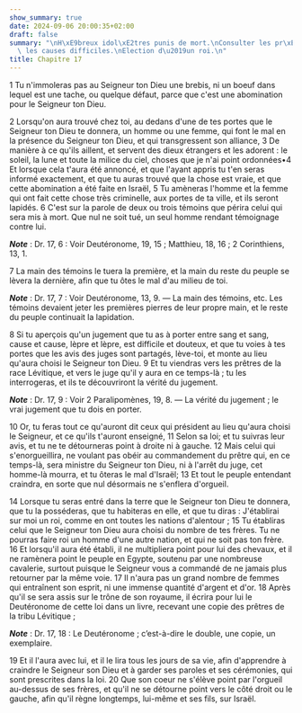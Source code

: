 ```yaml
---
show_summary: true
date: 2024-09-06 20:00:35+02:00
draft: false
summary: "\nH\xE9breux idol\xE2tres punis de mort.\nConsulter les pr\xEAtres dans\
  \ les causes difficiles.\nElection d\u2019un roi.\n"
title: Chapitre 17
---
```





1 Tu n'immoleras pas au Seigneur ton Dieu une brebis, ni un boeuf dans lequel est une tache, ou quelque défaut, parce que c'est une abomination pour le Seigneur ton Dieu.


2 Lorsqu'on aura trouvé chez toi, au dedans d'une de tes portes que le Seigneur ton Dieu te donnera, un homme ou une femme, qui font le mal en la présence du Seigneur ton Dieu, et qui transgressent son alliance, 3 De manière à ce qu'ils aillent, et servent des dieux étrangers et les adorent : le soleil, la lune et toute la milice du ciel, choses que je n'ai point ordonnées•4 Et lorsque cela t'aura été annoncé, et que l'ayant appris tu t'en seras informé exactement, et que tu auras trouvé que la chose est vraie, et que cette abomination a été faite en Israël, 5 Tu amèneras l'homme et la femme qui ont fait cette chose très criminelle, aux portes de ta ville, et ils seront lapidés. 6 C'est sur la parole de deux ou trois témoins que périra celui qui sera mis à mort. Que nul ne soit tué, un seul homme rendant témoignage contre lui.

***Note*** :  Dr. 17, 6 : Voir Deutéronome, 19, 15 ; Matthieu, 18, 16 ; 2 Corinthiens, 13, 1.

7 La main des témoins le tuera la première, et la main du reste du peuple se lèvera la dernière, afin que tu ôtes le mal d'au milieu de toi.

***Note*** :  Dr. 17, 7 : Voir Deutéronome, 13, 9. ― La main des témoins, etc. Les témoins devaient jeter les premières pierres de leur propre main, et le reste du peuple continuait la lapidation.


8 Si tu aperçois qu'un jugement que tu as à porter entre sang et sang, cause et cause, lèpre et lèpre, est difficile et douteux, et que tu voies à tes portes que les avis des juges sont partagés, lève-toi, et monte au lieu qu'aura choisi le Seigneur ton Dieu. 9 Et tu viendras vers les prêtres de la race Lévitique, et vers le juge qu'il y aura en ce temps-là ; tu les interrogeras, et ils te découvriront la vérité du jugement.

***Note*** :  Dr. 17, 9 : Voir 2 Paralipomènes, 19, 8. ― La vérité du jugement ; le vrai jugement que tu dois en porter.

10 Or, tu feras tout ce qu'auront dit ceux qui président au lieu qu'aura choisi le Seigneur, et ce qu'ils t'auront enseigné, 11 Selon sa loi; et tu suivras leur avis, et tu ne te détourneras point à droite ni à gauche. 12 Mais celui qui s'enorgueillira, ne voulant pas obéir au commandement du prêtre qui, en ce temps-là, sera ministre du Seigneur ton Dieu, ni à l'arrêt du juge, cet homme-là mourra, et tu ôteras le mal d'Israël; 13 Et tout le peuple entendant craindra, en sorte que nul désormais ne s'enflera d'orgueil.


14 Lorsque tu seras entré dans la terre que le Seigneur ton Dieu te donnera, que tu la posséderas, que tu habiteras en elle, et que tu diras : J'établirai sur moi un roi, comme en ont toutes les nations d'alentour ; 15 Tu établiras celui que le Seigneur ton Dieu aura choisi du nombre de tes frères. Tu ne pourras faire roi un homme d'une autre nation, et qui ne soit pas ton frère. 16 Et lorsqu'il aura été établi, il ne multipliera point pour lui des chevaux, et il ne ramènera point le peuple en Egypte, soutenu par une nombreuse cavalerie, surtout puisque le Seigneur vous a commandé de ne jamais plus retourner par la même voie. 17 Il n'aura pas un grand nombre de femmes qui entraînent son esprit, ni une immense quantité d'argent et d'or. 18 Après qu'il se sera assis sur le trône de son royaume, il écrira pour lui le Deutéronome de cette loi dans un livre, recevant une copie des prêtres de la tribu Lévitique ;

***Note*** :  Dr. 17, 18 : Le Deutéronome ; c’est-à-dire le double, une copie, un exemplaire.

19 Et il l'aura avec lui, et il le lira tous les jours de sa vie, afin d'apprendre à craindre le Seigneur son Dieu et à garder ses paroles et ses cérémonies, qui sont prescrites dans la loi. 20 Que son coeur ne s'élève point par l'orgueil au-dessus de ses frères, et qu'il ne se détourne point vers le côté droit ou le gauche, afin qu'il règne longtemps, lui-même et ses fils, sur Israël.

